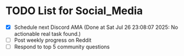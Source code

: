 # TODO List for Social_Media

- [x] Schedule next Discord AMA  (Done at Sat Jul 26 23:08:07 2025: No actionable real task found.)
- [ ] Post weekly progress on Reddit
- [ ] Respond to top 5 community questions